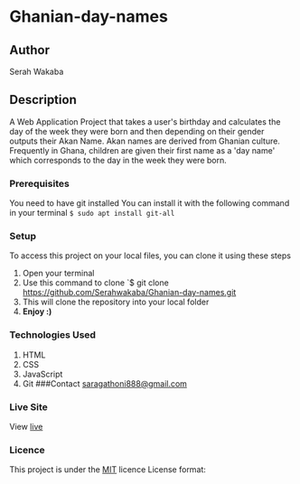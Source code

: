 # Ghanian-day-names
## Author
Serah Wakaba
## Description
A Web Application Project that takes a user's birthday and calculates the day of the week they were born and then depending on their gender outputs their Akan Name. 
Akan names are derived from Ghanian culture. Frequently in Ghana, children are given their first name as a 'day name' which corresponds to the day in the week they were born.
### Prerequisites
You need to have git installed
You can install it with the following command in your terminal
`$ sudo apt install git-all`
### Setup
To access this project on your local files, you can clone it using these steps
1. Open your terminal
1. Use this command to clone `$ git clone https://github.com/Serahwakaba/Ghanian-day-names.git
1. This will clone the repository into your local folder
1. __Enjoy :)__
### Technologies Used
1. HTML
1. CSS
1. JavaScript
1. Git
###Contact
saragathoni888@gmail.com
### Live Site
View [live](https://Serahwakaba.github.io/Ghanian-day-names.git)
### Licence
This project is under the [MIT](LICENSE) licence
License format:
